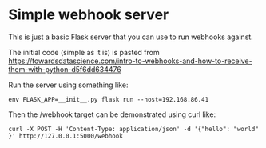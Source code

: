 # Simple webhook server

This is just a basic Flask server that you can use to run webhooks against.

The initial code (simple as it is) is pasted from https://towardsdatascience.com/intro-to-webhooks-and-how-to-receive-them-with-python-d5f6dd634476

Run the server using something like:

```
env FLASK_APP=__init__.py flask run --host=192.168.86.41
```

Then the /webhook target can be demonstrated using curl like:

```
curl -X POST -H 'Content-Type: application/json' -d '{"hello": "world" }' http://127.0.0.1:5000/webhook
```
